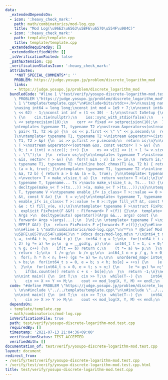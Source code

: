 ```yaml
---
data:
  _extendedDependsOn:
  - icon: ':heavy_check_mark:'
    path: math/combinatorics/mod-log.cpp
    title: "Mod Log(\u96E2\u6563\u5BFE\u6570\u554F\u984C)"
  - icon: ':heavy_check_mark:'
    path: template/template.cpp
    title: template/template.cpp
  _extendedRequiredBy: []
  _extendedVerifiedWith: []
  _isVerificationFailed: false
  _pathExtension: cpp
  _verificationStatusIcon: ':heavy_check_mark:'
  attributes:
    '*NOT_SPECIAL_COMMENTS*': ''
    PROBLEM: https://judge.yosupo.jp/problem/discrete_logarithm_mod
    links:
    - https://judge.yosupo.jp/problem/discrete_logarithm_mod
  bundledCode: "#line 1 \"test/verify/yosupo-discrete-logarithm-mod.test.cpp\"\n#define\
    \ PROBLEM \"https://judge.yosupo.jp/problem/discrete_logarithm_mod\" \n\n#line\
    \ 1 \"template/template.cpp\"\n#include<bits/stdc++.h>\n\nusing namespace std;\n\
    \nusing int64 = long long;\nconst int mod = 1e9 + 7;\n\nconst int64 infll = (1LL\
    \ << 62) - 1;\nconst int inf = (1 << 30) - 1;\n\nstruct IoSetup {\n  IoSetup()\
    \ {\n    cin.tie(nullptr);\n    ios::sync_with_stdio(false);\n    cout << fixed\
    \ << setprecision(10);\n    cerr << fixed << setprecision(10);\n  }\n} iosetup;\n\
    \ntemplate< typename T1, typename T2 >\nostream &operator<<(ostream &os, const\
    \ pair< T1, T2 >& p) {\n  os << p.first << \" \" << p.second;\n  return os;\n\
    }\n\ntemplate< typename T1, typename T2 >\nistream &operator>>(istream &is, pair<\
    \ T1, T2 > &p) {\n  is >> p.first >> p.second;\n  return is;\n}\n\ntemplate< typename\
    \ T >\nostream &operator<<(ostream &os, const vector< T > &v) {\n  for(int i =\
    \ 0; i < (int) v.size(); i++) {\n    os << v[i] << (i + 1 != v.size() ? \" \"\
    \ : \"\");\n  }\n  return os;\n}\n\ntemplate< typename T >\nistream &operator>>(istream\
    \ &is, vector< T > &v) {\n  for(T &in : v) is >> in;\n  return is;\n}\n\ntemplate<\
    \ typename T1, typename T2 >\ninline bool chmax(T1 &a, T2 b) { return a < b &&\
    \ (a = b, true); }\n\ntemplate< typename T1, typename T2 >\ninline bool chmin(T1\
    \ &a, T2 b) { return a > b && (a = b, true); }\n\ntemplate< typename T = int64\
    \ >\nvector< T > make_v(size_t a) {\n  return vector< T >(a);\n}\n\ntemplate<\
    \ typename T, typename... Ts >\nauto make_v(size_t a, Ts... ts) {\n  return vector<\
    \ decltype(make_v< T >(ts...)) >(a, make_v< T >(ts...));\n}\n\ntemplate< typename\
    \ T, typename V >\ntypename enable_if< is_class< T >::value == 0 >::type fill_v(T\
    \ &t, const V &v) {\n  t = v;\n}\n\ntemplate< typename T, typename V >\ntypename\
    \ enable_if< is_class< T >::value != 0 >::type fill_v(T &t, const V &v) {\n  for(auto\
    \ &e : t) fill_v(e, v);\n}\n\ntemplate< typename F >\nstruct FixPoint : F {\n\
    \  explicit FixPoint(F &&f) : F(forward< F >(f)) {}\n\n  template< typename...\
    \ Args >\n  decltype(auto) operator()(Args &&... args) const {\n    return F::operator()(*this,\
    \ forward< Args >(args)...);\n  }\n};\n \ntemplate< typename F >\ninline decltype(auto)\
    \ MFP(F &&f) {\n  return FixPoint< F >{forward< F >(f)};\n}\n#line 4 \"test/verify/yosupo-discrete-logarithm-mod.test.cpp\"\
    \n\n#line 1 \"math/combinatorics/mod-log.cpp\"\n/**\n * @brief Mod Log(\u96E2\u6563\
    \u5BFE\u6570\u554F\u984C)\n * @docs docs/mod-log.md\n */\nint64_t mod_log(int64_t\
    \ a, int64_t b, int64_t p) {\n  int64_t g = 1;\n\n  for(int64_t i = p; i; i /=\
    \ 2) (g *= a) %= p;\n  g = __gcd(g, p);\n\n  int64_t t = 1, c = 0;\n  for(; t\
    \ % g; c++) {\n    if(t == b) return c;\n    (t *= a) %= p;\n  }\n  if(b % g)\
    \ return -1;\n\n  t /= g;\n  b /= g;\n\n  int64_t n = p / g, h = 0, gs = 1;\n\n\
    \  for(; h * h < n; h++) (gs *= a) %= n;\n\n  unordered_map< int64_t, int64_t\
    \ > bs;\n  for(int64_t s = 0, e = b; s < h; bs[e] = ++s) {\n    (e *= a) %= n;\n\
    \  }\n\n  for(int64_t s = 0, e = t; s < n;) {\n    (e *= gs) %= n;\n    s += h;\n\
    \    if(bs.count(e)) return c + s - bs[e];\n  }\n  return -1;\n}\n#line 6 \"test/verify/yosupo-discrete-logarithm-mod.test.cpp\"\
    \n\nint main() {\n  int T;\n  cin >> T;\n  while(T--) {\n    int64_t X, Y, M;\n\
    \    cin >> X >> Y >> M;\n    cout << mod_log(X, Y, M) << endl;\n  }\n}\n"
  code: "#define PROBLEM \"https://judge.yosupo.jp/problem/discrete_logarithm_mod\"\
    \ \n\n#include \"../../template/template.cpp\"\n\n#include \"../../math/combinatorics/mod-log.cpp\"\
    \n\nint main() {\n  int T;\n  cin >> T;\n  while(T--) {\n    int64_t X, Y, M;\n\
    \    cin >> X >> Y >> M;\n    cout << mod_log(X, Y, M) << endl;\n  }\n}\n"
  dependsOn:
  - template/template.cpp
  - math/combinatorics/mod-log.cpp
  isVerificationFile: true
  path: test/verify/yosupo-discrete-logarithm-mod.test.cpp
  requiredBy: []
  timestamp: '2021-07-13 21:04:36+09:00'
  verificationStatus: TEST_ACCEPTED
  verifiedWith: []
documentation_of: test/verify/yosupo-discrete-logarithm-mod.test.cpp
layout: document
redirect_from:
- /verify/test/verify/yosupo-discrete-logarithm-mod.test.cpp
- /verify/test/verify/yosupo-discrete-logarithm-mod.test.cpp.html
title: test/verify/yosupo-discrete-logarithm-mod.test.cpp
---
```

